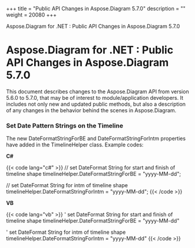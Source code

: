 +++
title = "Public API Changes in Aspose.Diagram 5.7.0" 
description = "" 
weight = 20080 
+++

Aspose.Diagram for .NET : Public API Changes in Aspose.Diagram 5.7.0  

# Aspose.Diagram for .NET : Public API Changes in Aspose.Diagram 5.7.0


This document describes changes to the Aspose.Diagram API from version 5.6.0 to 5.7.0, that may be of interest to module/application developers. It includes not only new and updated public methods, but also a description of any changes in the behavior behind the scenes in Aspose.Diagram. 

### Set Date Pattern Strings on the Timeline

The new DateFormatStringForBE and DateFormatStringForIntm properties have added in the TimelineHelper class. Example codes:

**C#**

{{< code lang="c#" >}}
// set DateFormat String for start and finish of timeline shape
timelineHelper.DateFormatStringForBE = "yyyy-MM-dd";

// set DateFormat String for intm of timeline shape
timelineHelper.DateFormatStringForIntm = "yyyy-MM-dd";
{{< /code >}}

**VB**

{{< code lang="vb" >}}
' set DateFormat String for start and finish of timeline shape
timelineHelper.DateFormatStringForBE = "yyyy-MM-dd"

' set DateFormat String for intm of timeline shape
timelineHelper.DateFormatStringForIntm = "yyyy-MM-dd"
{{< /code >}}

